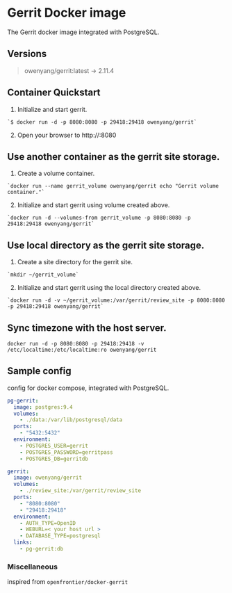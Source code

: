 # Gerrit Docker image
The Gerrit docker image integrated with PostgreSQL.

## Versions
> owenyang/gerrit:latest -> 2.11.4

## Container Quickstart
  1. Initialize and start gerrit.

    `$ docker run -d -p 8080:8080 -p 29418:29418 owenyang/gerrit`

  2. Open your browser to http://<docker host url>:8080

## Use another container as the gerrit site storage.
  1. Create a volume container.

    `docker run --name gerrit_volume owenyang/gerrit echo "Gerrit volume container."`

  2. Initialize and start gerrit using volume created above.

    `docker run -d --volumes-from gerrit_volume -p 8080:8080 -p 29418:29418 owenyang/gerrit`

## Use local directory as the gerrit site storage.
  1. Create a site directory for the gerrit site.

    `mkdir ~/gerrit_volume`

  2. Initialize and start gerrit using the local directory created above.

    `docker run -d -v ~/gerrit_volume:/var/gerrit/review_site -p 8080:8080 -p 29418:29418 owenyang/gerrit`

## Sync timezone with the host server. 
   `docker run -d -p 8080:8080 -p 29418:29418 -v /etc/localtime:/etc/localtime:ro owenyang/gerrit`

## Sample config
config for docker compose, integrated with PostgreSQL.
```yaml
pg-gerrit:
  image: postgres:9.4
  volumes:
    - ./data:/var/lib/postgresql/data
  ports:
    - "5432:5432"
  environment:
    - POSTGRES_USER=gerrit
    - POSTGRES_PASSWORD=gerritpass
    - POSTGRES_DB=gerritdb

gerrit:
  image: owenyang/gerrit
  volumes:
    - ./review_site:/var/gerrit/review_site
  ports:
    - "8080:8080"
    - "29418:29418"
  environment:
    - AUTH_TYPE=OpenID
    - WEBURL=< your host url >
    - DATABASE_TYPE=postgresql
  links:
    - pg-gerrit:db
```

### Miscellaneous
inspired from `openfrontier/docker-gerrit`